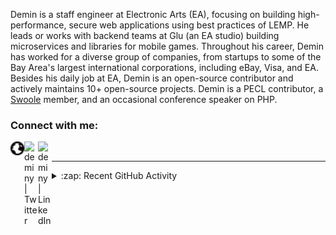 Demin is a staff engineer at Electronic Arts (EA), focusing on building high-performance, secure web applications using best practices of LEMP. He leads or works with backend teams at Glu (an EA studio) building microservices and libraries for mobile games. Throughout his career, Demin has worked for a diverse group of companies, from startups to some of the Bay Area's largest international corporations, including eBay, Visa, and EA. Besides his daily job at EA, Demin is an open-source contributor and actively maintains 10+ open-source projects. Demin is a PECL contributor, a [Swoole](https://github.com/swoole) member, and an occasional conference speaker on PHP.

### Connect with me:

[<img align="left" alt="https://deminy.in" width="22px" src="https://raw.githubusercontent.com/iconic/open-iconic/master/svg/globe.svg" />][website]
[<img align="left" alt="deminy | Twitter" width="22px" src="https://cdn.jsdelivr.net/npm/simple-icons@v3/icons/twitter.svg" />][twitter]
[<img align="left" alt="deminy | LinkedIn" width="22px" src="https://cdn.jsdelivr.net/npm/simple-icons@v3/icons/linkedin.svg" />][linkedin]

<br />

[website]: https://deminy.in
[linkedin]: https://www.linkedin.com/in/deminy
[twitter]: https://twitter.com/deminy

---

<details>
  <summary>:zap: Recent GitHub Activity</summary>

<!--START_SECTION:activity-->
1. 💪 Opened PR [#4942](https://github.com/swoole/swoole-src/pull/4942) in [swoole/swoole-src](https://github.com/swoole/swoole-src)
2. 🗣 Commented on [#4933](https://github.com/swoole/swoole-src/issues/4933) in [swoole/swoole-src](https://github.com/swoole/swoole-src)
3. 💪 Opened PR [#57](https://github.com/DarkGhostHunter/Preloader/pull/57) in [DarkGhostHunter/Preloader](https://github.com/DarkGhostHunter/Preloader)
4. ❗️ Closed issue [#38](https://github.com/swoole/docker-swoole/issues/38) in [swoole/docker-swoole](https://github.com/swoole/docker-swoole)
5. 🗣 Commented on [#4920](https://github.com/swoole/swoole-src/issues/4920) in [swoole/swoole-src](https://github.com/swoole/swoole-src)
<!--END_SECTION:activity-->

</details>
